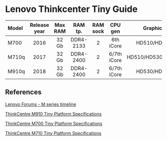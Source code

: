 # Lenovo Thinkcenter Tiny Guide

| Model    | Release year | Max RAM | RAM tp.  | RAM sock  | CPU gen     |Graphics         |Chipset|USB Ports |Disk  | Power idle | Power max |
|:---------|:------------:|:-------:|:--------:|:---------:|:-----------:|:---------------:|:-----:|:--------:|:----:|:----------:|:---------:|
| M700     | 2016         | 32 Gb   |DDR4-2133 | 2         |6th iCore    |HD510/HD530      |B150   |USB3.0x6  |      |            |           |   
| M710q    | 2017         | 32 Gb   |DDR4-2400 | 2         |6/7th iCore  |HD510/HD530/HD630|B250   |USB3.1x6  |      |            |           |
| M910q    | 2018         | 32 Gb   |DDR4-2400 | 2         |6/7th iCore  |HD530/HD630      |Q270   |USB3.1x6  |      |            |           |   

## References

[Lenovo Forums - M series timeline](https://forums.lenovo.com/t5/ThinkCentre-A-E-M-S-Series/M-series-timeline-2017/m-p/5076249)

[ThinkCentre M910 Tiny Platform Specifications](https://psref.lenovo.com/syspool/Sys/PDF/ThinkCentre/ThinkCentre_M910_Tiny/ThinkCentre_M910_Tiny_Spec.pdf)

[ThinkCentre M700 Tiny Platform Specifications](https://psref.lenovo.com/syspool/Sys/PDF/ThinkCentre/ThinkCentre_M700_Tiny/ThinkCentre_M700_Tiny_Spec.PDF)

[ThinkCentre M710 Tiny Platform Specifications](https://psref.lenovo.com/syspool/Sys/PDF/ThinkCentre/ThinkCentre_M710_Tiny/ThinkCentre_M710_Tiny_Spec.pdf)